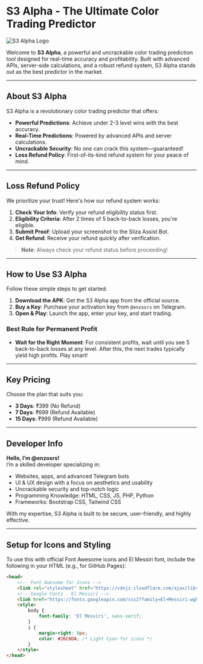 # S3 Alpha - The Ultimate Color Trading Predictor

![S3 Alpha Logo](https://via.placeholder.com/150) <!-- Replace with actual logo URL -->

Welcome to **S3 Alpha**, a powerful and uncrackable color trading prediction tool designed for real-time accuracy and profitability. Built with advanced APIs, server-side calculations, and a robust refund system, S3 Alpha stands out as the best predictor in the market.

---

## About S3 Alpha

S3 Alpha is a revolutionary color trading predictor that offers:
- <i class="fas fa-bullseye"></i> **Powerful Predictions**: Achieve under 2-3 level wins with the best accuracy.
- <i class="fas fa-clock"></i> **Real-Time Predictions**: Powered by advanced APIs and server calculations.
- <i class="fas fa-lock"></i> **Uncrackable Security**: No one can crack this system—guaranteed!
- <i class="fas fa-money-bill-wave"></i> **Loss Refund Policy**: First-of-its-kind refund system for your peace of mind.

---

## Loss Refund Policy

We prioritize your trust! Here's how our refund system works:

1. **Check Your Info**: Verify your refund eligibility status first.
2. **Eligibility Criteria**: After 2 times of 5 back-to-back losses, you're eligible.
3. **Submit Proof**: Upload your screenshot to the Sliza Assist Bot.
4. **Get Refund**: Receive your refund quickly after verification.

> **Note**: Always check your refund status before proceeding!

---

## How to Use S3 Alpha

Follow these simple steps to get started:

1. **Download the APK**: Get the S3 Alpha app from the official source.
2. **Buy a Key**: Purchase your activation key from `@enzosrs` on Telegram.
3. **Open & Play**: Launch the app, enter your key, and start trading.

### Best Rule for Permanent Profit
- <i class="fas fa-hourglass-half"></i> **Wait for the Right Moment**: For consistent profits, wait until you see 5 back-to-back losses at any level. After this, the next trades typically yield high profits. Play smart!

---

## Key Pricing

Choose the plan that suits you:
- **3 Days**: ₹399 (No Refund)
- **7 Days**: ₹699 (Refund Available)
- **15 Days**: ₹999 (Refund Available)

---

## Developer Info

<i class="fas fa-user"></i> **Hello, I’m @enzosrs!**  
I’m a skilled developer specializing in:
- <i class="fas fa-globe"></i> Websites, apps, and advanced Telegram bots
- <i class="fas fa-paint-brush"></i> UI & UX design with a focus on aesthetics and usability
- <i class="fas fa-shield-alt"></i> Uncrackable security and top-notch logic
- <i class="fas fa-laptop-code"></i> Programming Knowledge: HTML, CSS, JS, PHP, Python  
- <i class="fas fa-tools"></i> Frameworks: Bootstrap CSS, Tailwind CSS

With my expertise, S3 Alpha is built to be secure, user-friendly, and highly effective.

---

## Setup for Icons and Styling

To use this with official Font Awesome icons and El Messiri font, include the following in your HTML (e.g., for GitHub Pages):

```html
<head>
    <!-- Font Awesome for Icons -->
    <link rel="stylesheet" href="https://cdnjs.cloudflare.com/ajax/libs/font-awesome/6.5.1/css/all.min.css" integrity="sha512-DTOQO9RWCH3ppGqcWaEA1BIZOC6xxalwEsw9c2QQeAIftl+Vegovlnee1c9QX4TctnWMn13TZye+giMm8e2LwA==" crossorigin="anonymous" referrerpolicy="no-referrer" />
    <!-- Google Fonts - El Messiri -->
    <link href="https://fonts.googleapis.com/css2?family=El+Messiri:wght@400;700&display=swap" rel="stylesheet">
    <style>
        body {
            font-family: 'El Messiri', sans-serif;
        }
        i {
            margin-right: 8px;
            color: #26C6DA; /* Light Cyan for icons */
        }
    </style>
</head>
